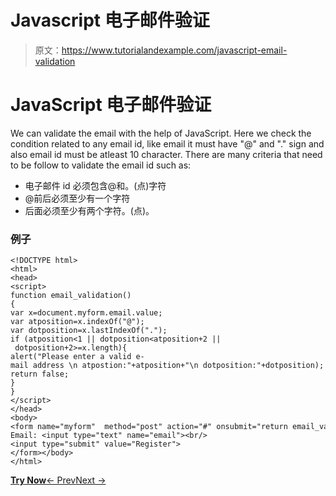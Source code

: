 # Javascript 电子邮件验证

> 原文：<https://www.tutorialandexample.com/javascript-email-validation>

# JavaScript 电子邮件验证

We can validate the email with the help of JavaScript. Here we check the condition related to any email id, like email it must have "@" and "." sign and also email id must be atleast 10 character. There are many criteria that need to be follow to validate the email id such as:

*   电子邮件 id 必须包含@和。(点)字符
*   @前后必须至少有一个字符
*   后面必须至少有两个字符。(点)。

### 例子

```
<!DOCTYPE html>  
<html> 
<head>  
<script>  
function email_validation()   
{    
var x=document.myform.email.value;    
var atposition=x.indexOf("@");    
var dotposition=x.lastIndexOf(".");    
if (atposition<1 || dotposition<atposition+2 || dotposition+2>=x.length){    
alert("Please enter a valid e-mail address \n atpostion:"+atposition+"\n dotposition:"+dotposition);    
return false;    
}    
}    
</script>  
</head>  
<body>  
<form name="myform"  method="post" action="#" onsubmit="return email_validation();">  
Email: <input type="text" name="email"><br/>  
<input type="submit" value="Register">  
</form></body>  
</html>
```

**[Try Now](https://editor.tutorialandexample.com/web/test.jsp?filename=javascriptemailvalidation1)**[← Prev](https://www.tutorialandexample.com/javascript-forms-validation)[Next →](https://www.tutorialandexample.com/javascript-password-validation)